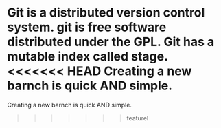 Git is a distributed version control system.
git is free software distributed under the GPL.
Git has a mutable index called stage.
<<<<<<< HEAD
Creating a new barnch is quick AND simple.
=======
Creating a new barnch is quick AND simple.

>>>>>>> featurel
